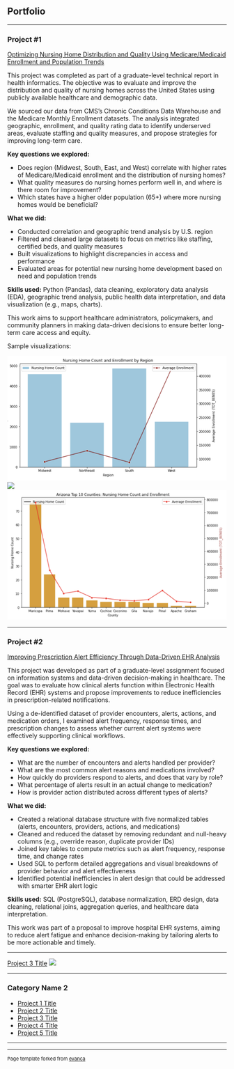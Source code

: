 ## Portfolio

---

### Project #1

[Optimizing Nursing Home Distribution and Quality Using Medicare/Medicaid Enrollment and Population Trends](/nursing_home_project)

This project was completed as part of a graduate-level technical report in health informatics. The objective was to evaluate and improve the distribution and quality of nursing homes across the United States using publicly available healthcare and demographic data.

We sourced our data from CMS’s Chronic Conditions Data Warehouse and the Medicare Monthly Enrollment datasets. The analysis integrated geographic, enrollment, and quality rating data to identify underserved areas, evaluate staffing and quality measures, and propose strategies for improving long-term care.

**Key questions we explored:**
- Does region (Midwest, South, East, and West) correlate with higher rates of Medicare/Medicaid enrollment and the distribution of nursing homes?
- What quality measures do nursing homes perform well in, and where is there room for improvement?
- Which states have a higher older population (65+) where more nursing homes would be beneficial?

**What we did:**
- Conducted correlation and geographic trend analysis by U.S. region  
- Filtered and cleaned large datasets to focus on metrics like staffing, certified beds, and quality measures  
- Built visualizations to highlight discrepancies in access and performance  
- Evaluated areas for potential new nursing home development based on need and population trends

**Skills used:** Python (Pandas), data cleaning, exploratory data analysis (EDA), geographic trend analysis, public health data interpretation, and data visualization (e.g., maps, charts).

This work aims to support healthcare administrators, policymakers, and community planners in making data-driven decisions to ensure better long-term care access and equity.

Sample visualizations:

<img src="images/Business Question 2 Picture 1.png?raw=true"/>
<img src="images/Business Question 2 Picture 2.png?raw=true"/>
<img src="images/Business Question 2 Picture 3.png?raw=true"/>

---

### Project #2

[Improving Prescription Alert Efficiency Through Data-Driven EHR Analysis](/alert_efficiency_project)

This project was developed as part of a graduate-level assignment focused on information systems and data-driven decision-making in healthcare. The goal was to evaluate how clinical alerts function within Electronic Health Record (EHR) systems and propose improvements to reduce inefficiencies in prescription-related notifications.

Using a de-identified dataset of provider encounters, alerts, actions, and medication orders, I examined alert frequency, response times, and prescription changes to assess whether current alert systems were effectively supporting clinical workflows.

**Key questions we explored:**
- What are the number of encounters and alerts handled per provider?
- What are the most common alert reasons and medications involved?
- How quickly do providers respond to alerts, and does that vary by role?
- What percentage of alerts result in an actual change to medication?
- How is provider action distributed across different types of alerts?

**What we did:**
- Created a relational database structure with five normalized tables (alerts, encounters, providers, actions, and medications)
- Cleaned and reduced the dataset by removing redundant and null-heavy columns (e.g., override reason, duplicate provider IDs)
- Joined key tables to compute metrics such as alert frequency, response time, and change rates
- Used SQL to perform detailed aggregations and visual breakdowns of provider behavior and alert effectiveness
- Identified potential inefficiencies in alert design that could be addressed with smarter EHR alert logic

**Skills used:** SQL (PostgreSQL), database normalization, ERD design, data cleaning, relational joins, aggregation queries, and healthcare data interpretation.

This work was part of a proposal to improve hospital EHR systems, aiming to reduce alert fatigue and enhance decision-making by tailoring alerts to be more actionable and timely.

---
[Project 3 Title](http://example.com/)
<img src="images/dummy_thumbnail.jpg?raw=true"/>

---

### Category Name 2

- [Project 1 Title](http://example.com/)
- [Project 2 Title](http://example.com/)
- [Project 3 Title](http://example.com/)
- [Project 4 Title](http://example.com/)
- [Project 5 Title](http://example.com/)

---




---
<p style="font-size:11px">Page template forked from <a href="https://github.com/evanca/quick-portfolio">evanca</a></p>
<!-- Remove above link if you don't want to attibute -->
